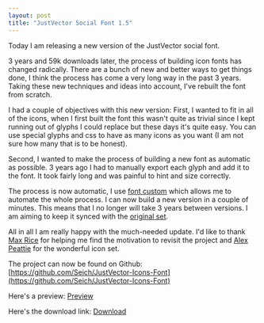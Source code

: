 ```yaml
---
layout: post
title: "JustVector Social Font 1.5"
---
```


Today I am releasing a new version of the JustVector social font.

3 years and 59k downloads later, the process of building icon fonts has changed radically. There are a bunch of new and better ways to get things done, I think the process has come a very long way in the past 3 years. Taking these new techniques and ideas into account, I've rebuilt the font from scratch.

I had a couple of objectives with this new version: First, I wanted to fit in all of the icons, when I first built the font this wasn't quite as trivial since I kept running out of glyphs I could replace but these days it's quite easy. You can use special glyphs and css to have as many icons as you want (I am not sure how many that is to be honest).

Second, I wanted to make the process of building a new font as automatic as possible. 3 years ago I had to manually export each glyph and add it to the font. It took fairly long and was painful to hint and size correctly.

The process is now automatic, I use [font custom](http://fontcustom.com/) which allows me to automate the whole process. I can now build a new version in a couple of minutes. This means that I no longer will take 3 years between versions. I am aiming to keep it synced with the [original set](http://alexpeattie.com/projects/justvector_icons/).

All in all I am really happy with the much-needed update. I'd like to thank [Max Rice](http://www.maxrice.com/) for helping me find the motivation to revisit the project and [Alex Peattie](http://alexpeattie.com) for the wonderful icon set.

The project can now be found on Github: [https://github.com/Seich/JustVector-Icons-Font](https://github.com/Seich/JustVector-Icons-Font)

Here's a preview: [Preview](http://files.martianwabbit.com/blog/justVector%20Font/index.html)

Here's the download link: [Download](http://cl.ly/203m2e0n1J2K)
